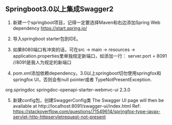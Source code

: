 ## Springboot3.0以上集成Swagger2
1.	新建一个springboot项目，记得一定要选择Maven和右边添加Spring Web dependency
https://start.spring.io/
 
2.	导入springboot starter包到IDE。
   
3.	如果8080端口有冲突的话，可在src -> main -> resources -> application.properties里单独规定新端口，如添加一行：
server.port = 8091 //8091是我人为规定的新端口

4.	pom.xml添加依赖dependency。3.0以上springboot切勿使用springfox和springfox UI，否则会有null pointer或者 TypeNotPresentException.
  <dependency>
     <groupId>org.springdoc</groupId>
     <artifactId>springdoc-openapi-starter-webmvc-ui</artifactId>
     <version>2.3.0</version>
  </dependency>

5.	新建config包，创建SwaggerConfig类
The Swagger UI page will then be available at http://localhost:8091/swagger-ui/index.html
Ref: https://stackoverflow.com/questions/71549614/springfox-type-javax-servlet-http-httpservletrequest-not-present



